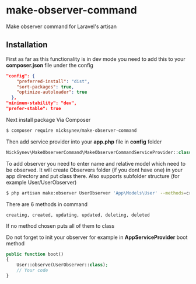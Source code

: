 # make-observer-command
Make observer command for Laravel's artisan
## Installation
First as far as this functionality is in dev mode you need to add this to your **composer.json** file under the config
```json
"config": {
    "preferred-install": "dist",
    "sort-packages": true,
    "optimize-autoloader": true
  },
"minimum-stability": "dev",
"prefer-stable": true
```
Next install package Via Composer

```bash
$ composer require nicksynev/make-observer-command
```
Then add service provider into your **app.php** file in **config** folder
```php
NickSynev\MakeObserverCommand\MakeObserverCommandServiceProvider::class,
```
To add observer you need to enter name and relative model which need to be observed. It will create Observers folder (if you dont have one) in your app directory and put class there. Also supports subfolder structure (for example User/UserObserver)
```bash
$ php artisan make:observer UserObserver 'App\Models\User' --methods=created,updated
```
There are 6 methods in command

```creating, created, updating, updated, deleting, deleted```

If no method chosen puts all of them to class

Do not forget to init your observer for example in **AppServiceProvider** boot method

```php
public function boot()
{
    User::observe(UserObserver::class);
    // Your code
}
```

